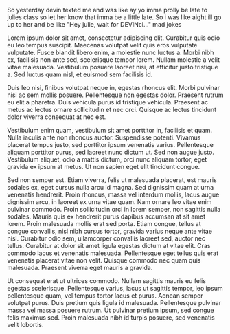 So yesterday devin texted me and was like ay yo imma prolly be late to julies class so let her know that imma be a little late. So i was like aight ill go up to her and be like "Hey julie, wait for DEVINci..." mad jokes

Lorem ipsum dolor sit amet, consectetur adipiscing elit. Curabitur quis odio eu leo tempus suscipit. Maecenas volutpat velit quis eros vulputate vulputate. Fusce blandit libero enim, a molestie nunc luctus a. Morbi nibh ex, facilisis non ante sed, scelerisque tempor lorem. Nullam molestie a velit vitae malesuada. Vestibulum posuere laoreet nisi, at efficitur justo tristique a. Sed luctus quam nisl, et euismod sem facilisis id.

Duis leo nisi, finibus volutpat neque in, egestas rhoncus elit. Morbi pulvinar nisi ac sem mollis posuere. Pellentesque non egestas dolor. Praesent rutrum eu elit a pharetra. Duis vehicula purus id tristique vehicula. Praesent ac metus ac lectus ornare sollicitudin et nec orci. Quisque ac lectus tincidunt dolor viverra consequat at nec est.

Vestibulum enim quam, vestibulum sit amet porttitor in, facilisis et quam. Nulla iaculis ante non rhoncus auctor. Suspendisse potenti. Vivamus placerat tempus justo, sed porttitor ipsum venenatis varius. Pellentesque aliquam porttitor purus, sed laoreet nunc dictum ut. Sed non augue justo. Vestibulum aliquet, odio a mattis dictum, orci nunc aliquam tortor, eget gravida ex ipsum at metus. Ut non sapien eget elit tincidunt congue.

Sed non semper est. Etiam viverra, felis ut malesuada placerat, est mauris sodales ex, eget cursus nulla arcu id magna. Sed dignissim quam at urna venenatis hendrerit. Proin rhoncus, massa vel interdum mollis, lacus augue dignissim arcu, in laoreet ex urna vitae quam. Nam ornare leo vitae enim pulvinar commodo. Proin sollicitudin orci in lorem semper, non sagittis nulla sodales. Mauris quis ex hendrerit purus dapibus accumsan at sit amet lorem. Proin malesuada mollis erat sed porta. Etiam congue, tellus at congue convallis, nisl nibh cursus tortor, gravida varius neque ante vitae nisl. Curabitur odio sem, ullamcorper convallis laoreet sed, auctor nec tellus. Curabitur at dolor sit amet ligula egestas dictum at vitae elit. Cras commodo lacus et venenatis malesuada. Pellentesque eget tellus quis erat venenatis placerat vitae non velit. Quisque commodo nec quam quis malesuada. Praesent viverra eget mauris a gravida.

Ut consequat erat ut ultrices commodo. Nullam sagittis mauris eu felis egestas scelerisque. Pellentesque varius, lacus ut sagittis tempor, leo ipsum pellentesque quam, vel tempus tortor lacus et purus. Aenean semper volutpat purus. Duis pretium quis ligula id malesuada. Pellentesque pulvinar massa vel massa posuere rutrum. Ut pulvinar pretium ipsum, sed congue felis maximus sed. Proin malesuada nibh id turpis posuere, sed venenatis velit lobortis.
